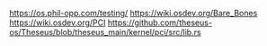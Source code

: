 https://os.phil-opp.com/testing/
https://wiki.osdev.org/Bare_Bones
https://wiki.osdev.org/PCI
https://github.com/theseus-os/Theseus/blob/theseus_main/kernel/pci/src/lib.rs
